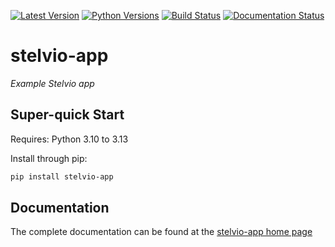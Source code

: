 [![Latest Version](https://img.shields.io/pypi/v/stelvio-app?label=pypi-version&logo=python&style=plastic)](https://pypi.org/project/stelvio-app/)
[![Python Versions](https://img.shields.io/python/required-version-toml?tomlFilePath=https%3A%2F%2Fraw.githubusercontent.com%2Fjlmcgraw%2Fstelvio-app%2Fmain%2Fpyproject.toml&style=plastic&logo=python&label=python-versions)](https://www.python.org/)
[![Build Status](https://github.com/jlmcgraw/stelvio-app/actions/workflows/main.yml/badge.svg)](https://github.com/jlmcgraw/stelvio-app/actions/workflows/main.yml)
[![Documentation Status](https://github.com/jlmcgraw/stelvio-app/actions/workflows/docs.yml/badge.svg)](https://jlmcgraw.github.io/stelvio-app/)

# stelvio-app

_Example Stelvio app_


## Super-quick Start

Requires: Python 3.10 to 3.13

Install through pip:

```bash
pip install stelvio-app
```


## Documentation

The complete documentation can be found at the
[stelvio-app home page](https://jlmcgraw.github.io/stelvio-app)
